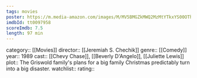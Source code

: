 ```yaml
---
tags: movies
poster: https://m.media-amazon.com/images/M/MV5BMGZkMWQ2MzMtYTkxYS00OThmLWI0ZTQtNmY0ZTkyY2E4MjliXkEyXkFqcGdeQXVyMTQxNzMzNDI@._V1_SX300.jpg
imdbId: tt0097958
scoreImdb: 7.5
length: 97 min
---
```


category:: [[Movies]]
director:: [[Jeremiah S. Chechik]]
genre:: [[Comedy]]
year:: 1989
cast:: [[Chevy Chase]], [[Beverly D'Angelo]], [[Juliette Lewis]]
plot:: The Griswold family's plans for a big family Christmas predictably turn into a big disaster.
watchlist::
rating::
